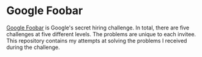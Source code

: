 # Google Foobar

[Google Foobar](https://foobar.withgoogle.com/) is Google's secret hiring challenge. In total, there are five challenges at five different levels. The problems are unique to each invitee. This repository contains my attempts at solving the problems I received during the challenge.
